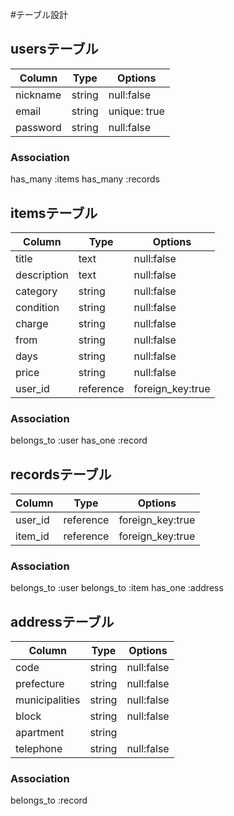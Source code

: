 #テーブル設計

## usersテーブル

| Column   | Type   | Options      |
| -------- | ------ | ------------ |
| nickname | string | null:false   |
| email    | string | unique: true |
| password | string | null:false   |

### Association
has_many :items
has_many :records


## itemsテーブル

| Column      | Type      | Options          |
| ----------- | --------- | ---------------- |
| title       | text      | null:false       |
| description | text      | null:false       |
| category    | string    | null:false       |
| condition   | string    | null:false       |
| charge      | string    | null:false       |
| from        | string    | null:false       |
| days        | string    | null:false       |
| price       | string    | null:false       |
| user_id     | reference | foreign_key:true |

### Association
belongs_to :user
has_one :record


## recordsテーブル

| Column  | Type      | Options          |
| ------- | --------- | ---------------- |
| user_id | reference | foreign_key:true |
| item_id | reference | foreign_key:true |

### Association
belongs_to :user
belongs_to :item
has_one :address


## addressテーブル

| Column         | Type   | Options    |
| -------------- | ------ | ---------- |
| code           | string | null:false |
| prefecture     | string | null:false |
| municipalities | string | null:false |
| block          | string | null:false |
| apartment      | string |            |
| telephone      | string | null:false |

### Association
belongs_to :record